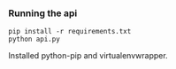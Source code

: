 ### Running the api

```
pip install -r requirements.txt
python api.py
````

Installed python-pip and virtualenvwrapper.
